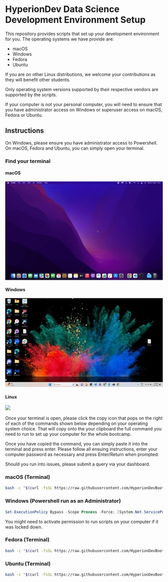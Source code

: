 # HyperionDev Data Science Development Environment Setup

This repository provides scripts that set up your development environment for you. 
The operating systems we have provide are:

* macOS
* Windows
* Fedora
* Ubuntu

If you are on other Linux distributions, we welcome your contributions as they will benefit other students.

Only operating system versions supported by their
respective vendors are supported by the scripts.

If your computer is not your personal computer,
you will need to ensure that you have administrator
access on Windows or superuser access on macOS, Fedora
or Ubuntu.

## Instructions

On Windows, please ensure you have administrator access to Powershell. On macOS, Fedora and Ubuntu, you can simply
open your terminal.

### Find your terminal
#### macOS
![](https://github.com/HyperionDevBootcamps/HyperionDev-Data-Science-Development-Environment-Setup/blob/master/mac_terminal.gif)

#### Windows
![](https://github.com/HyperionDevBootcamps/HyperionDev-Data-Science-Development-Environment-Setup/blob/master/windows_admin_powershell.gif)

#### Linux
![](https://github.com/HyperionDevBootcamps/HyperionDev-Data-Science-Development-Environment-Setup/blob/master/linux_terminal.gif)

Once your terminal is open, please click the copy icon that pops  on the right of each of the commands shown below 
depending on your operating system choice. That will copy onto the your clipboard the full command you need to run to
set up your computer for the whole bootcamp.

Once you have copied the command, you can simply paste it into the terminal and press enter. Please follow all
ensuing instructions, enter your computer password as necessary and press Enter/Return when prompted.

Should you run into issues, please submit a query via your dashboard.

### macOS (Terminal)

```.sh
bash -c "$(curl -fsSL https://raw.githubusercontent.com/HyperionDevBootcamps/HyperionDev-Data-Science-Development-Environment-Setup/master/macos_ds.sh)"
```

### Windows (Powershell run as an Administrator)

```.ps1
Set-ExecutionPolicy Bypass -Scope Process -Force; [System.Net.ServicePointManager]::SecurityProtocol = [System.Net.ServicePointManager]::SecurityProtocol -bor 3072; Invoke-Expression (Invoke-WebRequest -URI "https://raw.githubusercontent.com/HyperionDevBootcamps/HyperionDev-Data-Science-Development-Environment-Setup/master/windows_ds.ps1").Content
```

You might need to activate permission to run scripts
on your computer if it was locked down.

### Fedora (Terminal)

```.sh
bash -c "$(curl -fsSL https://raw.githubusercontent.com/HyperionDevBootcamps/HyperionDev-Data-Science-Development-Environment-Setup/master/fedora_ds.sh)"
```

### Ubuntu (Terminal)

```.sh
bash -c "$(curl -fsSL https://raw.githubusercontent.com/HyperionDevBootcamps/HyperionDev-Data-Science-Development-Environment-Setup/master/ubuntu_ds.sh)"
```
